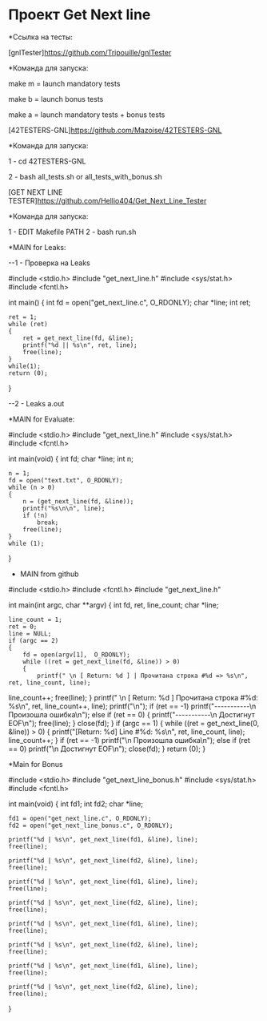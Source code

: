 # Проект Get Next line

*Ссылка на тесты:

[gnlTester]https://github.com/Tripouille/gnlTester

*Команда для запуска:

make m = launch mandatory tests

 make b = launch bonus tests

make a = launch mandatory tests + bonus tests

[42TESTERS-GNL]https://github.com/Mazoise/42TESTERS-GNL

*Команда для запуска:

1 - cd 42TESTERS-GNL

2 - bash all_tests.sh or all_tests_with_bonus.sh

[GET NEXT LINE TESTER]https://github.com/Hellio404/Get_Next_Line_Tester

*Команда для запуска:

1 - EDIT Makefile PATH
2 - bash run.sh


*MAIN for Leaks:

--1 - Проверка на Leaks

#include <stdio.h>
#include "get_next_line.h"
#include <sys/stat.h>
#include <fcntl.h>

int main()
{
    int fd = open("get_next_line.c", O_RDONLY);
    char *line;
    int ret;

    ret = 1;
    while (ret)
    {
        ret = get_next_line(fd, &line);
        printf("%d || %s\n", ret, line);
        free(line);
    }
    while(1);
    return (0);
}

--2 - Leaks a.out

*MAIN for Evaluate:

#include <stdio.h>
#include "get_next_line.h"
#include <sys/stat.h>
#include <fcntl.h>


int main(void)
{
    int    fd;
    char *line;
    int n;

    n = 1;
    fd = open("text.txt", O_RDONLY);
    while (n > 0)
    {
        n = (get_next_line(fd, &line));
        printf("%s\n\n", line);
        if (!n)
            break;
        free(line);
    }
    while (1);
}

* MAIN from github

#include <stdio.h>
#include <fcntl.h>
#include "get_next_line.h"

int main(int argc, char **argv)
{
    int  fd, ret, line_count;
    char *line;

    line_count = 1;
    ret = 0;
    line = NULL;
    if (argc == 2)
    {
        fd = open(argv[1],  O_RDONLY);
        while ((ret = get_next_line(fd, &line)) > 0)
        {
            printf(" \n [ Return: %d ] | Прочитана строка #%d => %s\n", ret, line_count, line);
   line_count++;
   free(line);
  }
  printf(" \n [ Return: %d ] Прочитана строка #%d: %s\n", ret, line_count++, line);
  printf("\n");
  if (ret == -1)
   printf("-----------\n Произошла ошибка\n");
  else if (ret == 0)
  {
   printf("-----------\n Достигнут EOF\n");
   free(line);
  }
  close(fd);
 }
 if (argc == 1)
 {
  while ((ret = get_next_line(0, &line)) > 0)
  {
   printf("[Return: %d] Line #%d: %s\n", ret, line_count, line);
   line_count++;
  }
  if (ret == -1)
   printf("\n Произошла ошибка\n");
  else if (ret == 0)
   printf("\n Достигнут EOF\n");
  close(fd);
 }
 return (0);
}

*Main for Bonus

#include <stdio.h>
#include "get_next_line_bonus.h"
#include <sys/stat.h>
#include <fcntl.h>


int main(void)
{
    int    fd1;
    int    fd2;
    char *line;

    fd1 = open("get_next_line.c", O_RDONLY);
    fd2 = open("get_next_line_bonus.c", O_RDONLY);

    printf("%d | %s\n", get_next_line(fd1, &line), line);
    free(line);

    printf("%d | %s\n", get_next_line(fd2, &line), line);
    free(line);

    printf("%d | %s\n", get_next_line(fd1, &line), line);
    free(line);

    printf("%d | %s\n", get_next_line(fd2, &line), line);
    free(line);

    printf("%d | %s\n", get_next_line(fd1, &line), line);
    free(line);

    printf("%d | %s\n", get_next_line(fd2, &line), line);
    free(line);

    printf("%d | %s\n", get_next_line(fd1, &line), line);
    free(line);

    printf("%d | %s\n", get_next_line(fd2, &line), line);
    free(line);
}



